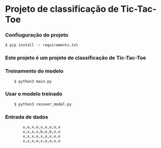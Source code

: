 # Projeto de classificação de Tic-Tac-Toe

### Confiuguração do projeto
``` bash
$ pip install -r requirements.txt
```

### Este projeto é um projeto de classificação de Tic-Tac-Toe

### Treinamento do modelo
``` bash
    $ python3 main.py
```

### Usar  o modelo treinado
``` bash
    $ python3 recover_model.py
```
### Entrada de dados
``` bash
        x,o,x,o,x,o,o,o,x
        x,x,x,x,b,o,b,o,o
        x,x,x,o,x,o,x,o,o
        x,x,x,o,x,o,o,x,o
```

